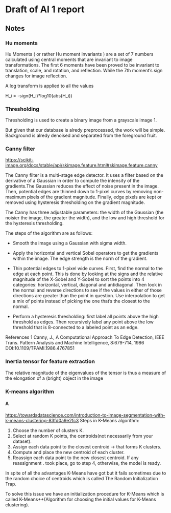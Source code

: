# Draft of AI 1 report

## Notes


### Hu moments

Hu Moments ( or rather Hu moment invariants ) are a set of 7 numbers calculated using central moments that are invariant to image transformations. The first 6 moments have been proved to be invariant to translation, scale, and rotation, and reflection. While the 7th moment’s sign changes for image reflection.

A log transform is applied to all the values

H_i = -sign(H_i)*log10(abs(H_i))


### Thresholding
Thresholding is used to create a binary image from a grayscale image 1.

But given that our database is alredy preprocessed, the work will be simple. Background is alredy denoised and separated from the foreground fruit.

### Canny filter

https://scikit-image.org/docs/stable/api/skimage.feature.html#skimage.feature.canny

The Canny filter is a multi-stage edge detector. It uses a filter based on the derivative of a Gaussian in order to compute the intensity of the gradients.The Gaussian reduces the effect of noise present in the image. Then, potential edges are thinned down to 1-pixel curves by removing non-maximum pixels of the gradient magnitude. Finally, edge pixels are kept or removed using hysteresis thresholding on the gradient magnitude.

The Canny has three adjustable parameters: the width of the Gaussian (the noisier the image, the greater the width), and the low and high threshold for the hysteresis thresholding.

The steps of the algorithm are as follows:

- Smooth the image using a Gaussian with sigma width.

- Apply the horizontal and vertical Sobel operators to get the gradients within the image. The edge strength is the norm of the gradient.

- Thin potential edges to 1-pixel wide curves. First, find the normal to the edge at each point. This is done by looking at the signs and the relative magnitude of the X-Sobel and Y-Sobel to sort the points into 4 categories: horizontal, vertical, diagonal and antidiagonal. Then look in the normal and reverse directions to see if the values in either of those directions are greater than the point in question. Use interpolation to get a mix of points instead of picking the one that’s the closest to the normal.

- Perform a hysteresis thresholding: first label all points above the high threshold as edges. Then recursively label any point above the low threshold that is 8-connected to a labeled point as an edge.

References
1 Canny, J., A Computational Approach To Edge Detection, IEEE Trans. Pattern Analysis and Machine Intelligence, 8:679-714, 1986 DOI:10.1109/TPAMI.1986.4767851 

### Inertia tensor for feature extraction

The relative magnitude of the eigenvalues of the tensor is thus a measure of the elongation of a (bright) object in the image

### K-means algorithm

#### A
https://towardsdatascience.com/introduction-to-image-segmentation-with-k-means-clustering-83fd0a9e2fc3
Steps in K-Means algorithm:
1. Choose the number of clusters K.
2. Select at random K points, the centroids(not necessarily from your dataset).
3. Assign each data point to the closest centroid → that forms K clusters.
4. Compute and place the new centroid of each cluster.
5. Reassign each data point to the new closest centroid. If any reassignment . took place, go to step 4, otherwise, the model is ready.


In spite of all the advantages K-Means have got but it fails sometimes due to the random choice of centroids which is called The Random Initialization Trap.

To solve this issue we have an initialization procedure for K-Means which is called K-Means++(Algorithm for choosing the initial values for K-Means clustering).
